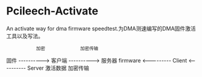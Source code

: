 # Pcileech-Activate
An activate way for dma firmware speedtest.为DMA测速编写的DMA固件激活工具以及写法。

               加密             加密传输
   固件     ----------> 客户端 ----------> 服务器
 firmware   <--------- Client <---------- Server
             激活数据            加密传输
